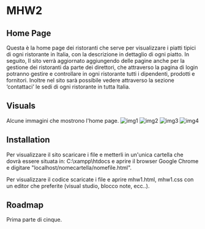 # MHW2



## Home Page

Questa è la home page dei ristoranti che  serve per visualizzare i piatti tipici di ogni ristorante in Italia, con la descrizione in dettaglio di ogni piatto.
In seguito, Il sito verrà aggiornato aggiungendo delle pagine anche per la gestione dei ristoranti da parte dei direttori, che attraverso la pagina di login potranno gestire e controllare in ogni ristorante tutti i dipendenti, prodotti e fornitori.
Inoltre nel sito sarà possibile vedere attraverso la sezione ‘contattaci’ le sedi di ogni ristorante in tutta Italia.



## Visuals



Alcune immagini che mostrono l'home page.
![img1](https://user-images.githubusercontent.com/79881013/114163736-d2d85080-992a-11eb-988b-85faea698dee.PNG)
![img2](https://user-images.githubusercontent.com/79881013/114163744-d4a21400-992a-11eb-87de-0984c30c74dd.PNG)
![img3](https://user-images.githubusercontent.com/79881013/114163750-d5d34100-992a-11eb-9a3e-a8c10cd335e5.PNG)
![img4](https://user-images.githubusercontent.com/79881013/114163756-d7046e00-992a-11eb-8545-23f59bdcf519.PNG)




## Installation



Per visualizzare il sito scaricare i file e metterli in un'unica cartella che dovrà essere situata in: C:\xampp\htdocs e
aprire il browser Google Chrome e digitare "localhost/nomecartella/nomefile.html".

Per visualizzare il codice scaricate i file e aprire mhw1.html, mhw1.css con un editor che preferite (visual studio, blocco note, ecc..).


## Roadmap
Prima parte di cinque.

